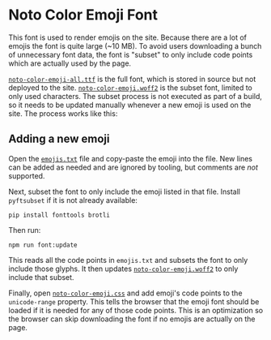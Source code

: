 # Noto Color Emoji Font

This font is used to render emojis on the site. Because there are a lot of
emojis the font is quite large (~10 MB). To avoid users downloading a bunch of
unnecessary font data, the font is "subset" to only include code points which
are actually used by the page.

[`noto-color-emoji-all.ttf`](./noto-color-emoji-all.ttf) is the full font, which
is stored in source but not deployed to the site.
[`noto-color-emoji.woff2`](./noto-color-emoji.woff2) is the subset font, limited
to only used characters. The subset process is not executed as part of a build,
so it needs to be updated manually whenever a new emoji is used on the site. The
process works like this:

## Adding a new emoji

Open the [`emojis.txt`](./emojis.txt) file and copy-paste the emoji into the
file. New lines can be added as needed and are ignored by tooling, but comments
are _not_ supported.

Next, subset the font to only include the emoji listed in that file. Install
`pyftsubset` if it is not already available:

```shell
pip install fonttools brotli
```

Then run:

```shell
npm run font:update
```

This reads all the code points in `emojis.txt` and subsets the font to only
include those glyphs. It then updates
[`noto-color-emoji.woff2`](./noto-color-emoji.woff2) to only include that
subset.

Finally, open [`noto-color-emoji.css`](./noto-color-emoji.css) and add emoji's
code points to the `unicode-range` property. This tells the browser that the
emoji font should be loaded if it is needed for any of those code points. This
is an optimization so the browser can skip downloading the font if no emojis are
actually on the page.
